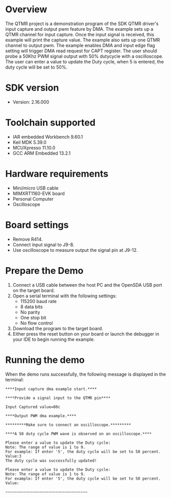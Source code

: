Overview
========

The QTMR project is a demonstration program of the SDK QTMR driver's input capture and output pwm feature by DMA.
The example sets up a QTMR channel for input capture. Once the input signal is received, this example will print the capture value.
The example also sets up one QTMR channel to output pwm. The example enables DMA and input edge flag setting will trigger DMA read
request for CAPT register. The user should probe a 50Khz PWM signal output with 50% dutycycle with a oscilloscope.
The user can enter a value to update the Duty cycle, when 5 is entered, the duty cycle will be set to 50%.

SDK version
===========
- Version: 2.16.000

Toolchain supported
===================
- IAR embedded Workbench  9.60.1
- Keil MDK  5.39.0
- MCUXpresso  11.10.0
- GCC ARM Embedded  13.2.1

Hardware requirements
=====================
- Mini/micro USB cable
- MIMXRT1160-EVK board
- Personal Computer
- Oscilloscope

Board settings
==============
- Remove R414.
- Connect input signal to J9-8.
- Use oscilloscope to measure output the signal pin at J9-12.

Prepare the Demo
================
1.  Connect a USB cable between the host PC and the OpenSDA USB port on the target board. 
2.  Open a serial terminal with the following settings:
    - 115200 baud rate
    - 8 data bits
    - No parity
    - One stop bit
    - No flow control
3. Download the program to the target board.
4. Either press the reset button on your board or launch the debugger in your IDE to begin running the example.

Running the demo
================
When the demo runs successfully, the following message is displayed in the terminal:
~~~~~~~~~~~~~~~~~~~~~~~~~~~~~~~~~~~~~
****Input capture dma example start.****

****Provide a signal input to the QTMR pin****

Input Captured value=80c

****Output PWM dma example.****

*********Make sure to connect an oscilloscope.*********

****A 50 duty cycle PWM wave is observed on an oscilloscope.****

Please enter a value to update the Duty cycle:
Note: The range of value is 1 to 9.
For example: If enter '5', the duty cycle will be set to 50 percent.
Value:3
The duty cycle was successfully updated!

Please enter a value to update the Duty cycle:
Note: The range of value is 1 to 9.
For example: If enter '5', the duty cycle will be set to 50 percent.
Value:

~~~~~~~~~~~~~~~~~~~~~~~~~~~~~~~~~~~~
